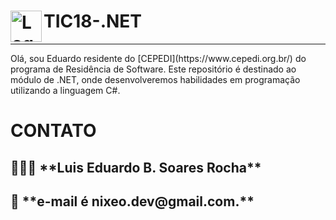 # <img src="https://upload.wikimedia.org/wikipedia/commons/0/0d/C_Sharp_wordmark.svg" alt="Logo do C#" width="50" height="50" align="left"> TIC18-.NET
<hr>
Olá, sou Eduardo residente do [CEPEDI](https://www.cepedi.org.br/) do programa de Residência de Software. Este repositório é destinado ao módulo de .NET, onde desenvolveremos habilidades em programação utilizando a linguagem C#.

<h1>CONTATO</h1>

<h2>🧑🏾‍💻 **Luis Eduardo B. Soares Rocha**</h2>
<h2>📧 **e-mail é nixeo.dev@gmail.com.**</h2>


